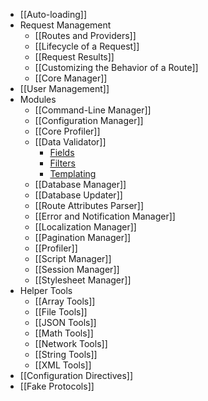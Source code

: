 - [[Auto-loading]]
- Request Management
  - [[Routes and Providers]]
  - [[Lifecycle of a Request]]
  - [[Request Results]]
  - [[Customizing the Behavior of a Route]]
  - [[Core Manager]]
- [[User Management]]
- Modules
  - [[Command-Line Manager]]
  - [[Configuration Manager]]
  - [[Core Profiler]]
  - [[Data Validator]]
    - [Fields](Data-Validator-Fields)
    - [Filters](Data-Validator-Filters)
    - [Templating](Data-Validator-Templating)
  - [[Database Manager]]
  - [[Database Updater]]
  - [[Route Attributes Parser]]
  - [[Error and Notification Manager]]
  - [[Localization Manager]]
  - [[Pagination Manager]]
  - [[Profiler]]
  - [[Script Manager]]
  - [[Session Manager]]
  - [[Stylesheet Manager]]
- Helper Tools
  - [[Array Tools]]
  - [[File Tools]]
  - [[JSON Tools]]
  - [[Math Tools]]
  - [[Network Tools]]
  - [[String Tools]]
  - [[XML Tools]]
- [[Configuration Directives]]
- [[Fake Protocols]]
